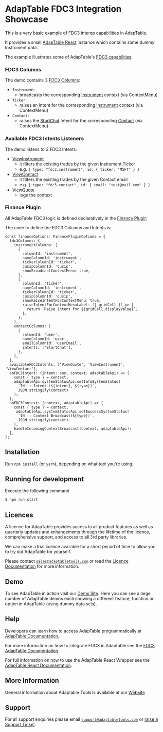 # AdapTable FDC3 Integration Showcase

This is a very basic example of FDC3 interop capabilities in AdapTable.

It provides a small [AdapTable React](https://docs.adaptabletools.com/learn/react-overview) instance which contains some dummy Instrument data.

The example illustrates some of  AdapTable's [FDC3 capabilities](https://docs.adaptabletools.com/guide/handbook-using-fdc3).

### FDC3 Columns
The demo contains 3 [FDC3 Columns](https://docs.adaptabletools.com/guide/handbook-using-fdc3-columns):

- `Instrument`:
  - broadcasts the corresponding [Instrument](https://fdc3.finos.org/docs/context/ref/Instrument) context (via ContextMenu)
- `Ticker`:
  - raises an Intent for the corresponding [Instrument](https://fdc3.finos.org/docs/context/ref/Instrument) context (via ContextMenu)
- `Contact`:
  - raises the [StartChat](https://fdc3.finos.org/docs/intents/ref/StartChat) Intent for the corresponding [Contact](https://fdc3.finos.org/docs/context/ref/Contact) (via ContextMenu)

### Available FDC3 Intents Listeners
The demo listens to 3 FDC3 Intents:
- [ViewInstrument](https://fdc3.finos.org/docs/intents/ref/ViewInstrument)
  - it filters the existing trades by the given Instrument Ticker
  - e.g. `{
    type: "fdc3.instrument",
    id: {
      ticker: "MSFT"
    }
    }`
- [ViewContact](https://fdc3.finos.org/docs/1.2/intents/ref/ViewContact)
  - it filters the existing trades by the given Contact email
  - e.g. `{
    type: "fdc3.contact",
    id: {
    email: "test@mail.com"
    }
    }`
- [ViewQuote](https://fdc3.finos.org/docs/1.2/intents/ref/ViewQuote)
  - logs the context

### Finance Plugin
All AdapTable FDC3 logic is defined declaratively in the [Finance Plugin](https://docs.adaptabletools.com/guide/reference-plugins-overview#finance)

The code to define the FDC3 Columns and Intents is:

```
const financeOptions: FinancePluginOptions = {
  fdc3Columns: {
    instrumentColumns: [
      {
        columnId: 'instrument',
        nameColumnId: 'instrument',
        tickerColumnId: 'ticker',
        cusipColumnId: 'cusip',
        showBroadcastContextMenu: true,
      },
      {
        columnId: 'ticker',
        nameColumnId: 'instrument',
        tickerColumnId: 'ticker',
        cusipColumnId: 'cusip',
        showRaiseIntentForContextMenu: true,
        raiseIntentForContextMenuLabel: ({ gridCell }) => {
          return `Raise Intent for ${gridCell.displayValue}`;
        },
      },
    ],
    contactColumns: [
      {
        columnId: 'user',
        nameColumnId: 'user',
        emailColumnId: 'userEmail',
        intents: ['StartChat'],
      },
    ],
  },
  availableFDC3Intents: ['ViewQuote', 'ViewInstrument', 'ViewContact'],
  onFDC3Intent: (intent: any, context, adaptableApi) => {
    const { type } = context;
    adaptableApi.systemStatusApi.setInfoSystemStatus(
      `IN :: Intent (${intent}, ${type})`,
      JSON.stringify(context)
    );
  },
  onFDC3Context: (context, adaptableApi) => {
    const { type } = context;
     adaptableApi.systemStatusApi.setSuccessSystemStatus(
      `IN :: Context Broadcast(${type})`,
      JSON.stringify(context)
    );
    handleIncomingContextBroadcast(context, adaptableApi);
  },
};
```

## Installation

Run `npm install` (or `yarn`), depending on what tool you're using.

## Running for development

Execute the following command

```sh
$ npm run start
```

## Licences

A licence for AdapTable provides access to all product features as well as quarterly updates and enhancements through the lifetime of the licence, comprehensive support, and access to all 3rd party libraries.

We can make a trial licence available for a short period of time to allow you to try out AdapTable for yourself.

Please contact [`sales@adaptabletools.com`](mailto:sales@adaptabletools.com) or read the [Licence Documentation](https://docs.adaptabletools.com/licensing) for more information.

## Demo

To see AdapTable in action visit our [Demo Site](https://demo.adaptabletools.com). Here you can see a large number of AdapTable demos each showing a different feature, function or option in AdapTable (using dummy data sets).

## Help

Developers can learn how to access AdapTable programmatically at [AdapTable Documentation](https://docs.adaptabletools.com).

For more information on how to integrate FDC3 in Adaptable see the [FDC3 AdapTable Documentation](https://docs.adaptabletools.com/guide/handbook-using-fdc3)

For full information on how to use the AdapTable React Wrapper see the [AdapTable React Documentation](https://docs.adaptabletools.com/learn/react-overview).


## More Information

General information about Adaptable Tools is available at our [Website](http://www.adaptabletools.com)

## Support

For all support enquiries please email [`support@adaptabletools.com`](mailto:support@adaptabletools.com) or [raise a Support Ticket](https://adaptabletools.zendesk.com/hc/en-us/requests/new).
